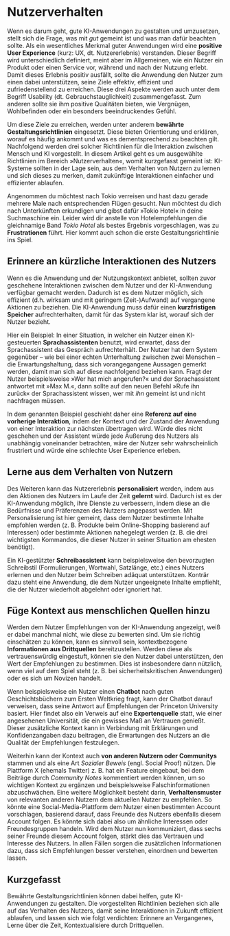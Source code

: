 # Nutzerverhalten

Wenn es darum geht, gute KI-Anwendungen zu gestalten und umzusetzen, stellt sich die Frage, was mit *gut* gemeint ist und was man dafür beachten sollte. Als ein wesentliches Merkmal guter Anwendungen wird eine **positive User Experience** (kurz: UX, dt. Nutzererlebnis) verstanden. Dieser Begriff wird unterschiedlich definiert, meint aber im Allgemeinen, wie ein Nutzer ein Produkt oder einen Service vor, während und nach der Nutzung erlebt. Damit dieses Erlebnis positiv ausfällt, sollte die Anwendung den Nutzer zum einen dabei unterstützen, seine Ziele effektiv, effizient und zufriedenstellend zu erreichen. Diese drei Aspekte werden auch unter dem Begriff Usability (dt. Gebrauchstauglichkeit) zusammengefasst. Zum anderen sollte sie ihm positive Qualitäten bieten, wie Vergnügen, Wohlbefinden oder ein besonders beeindruckendes Gefühl.

Um diese Ziele zu erreichen, werden unter anderem **bewährte Gestaltungsrichtlinien** eingesetzt. Diese bieten Orientierung und erklären, worauf es häufig ankommt und was es dementsprechend zu beachten gilt. Nachfolgend werden drei solcher Richtlinien für die Interaktion zwischen Mensch und KI vorgestellt. In diesem Artikel geht es um ausgewählte Richtlinien im Bereich »Nutzerverhalten«, womit kurzgefasst gemeint ist: KI-Systeme sollten in der Lage sein, aus dem Verhalten von Nutzern zu lernen und sich dieses zu merken, damit zukünftige Interaktionen einfacher und effizienter ablaufen.

Angenommen du möchtest nach Tokio verreisen und hast dazu gerade mehrere Male nach entsprechenden Flügen gesucht. Nun möchtest du dich nach Unterkünften erkundigen und gibst dafür »Tokio Hotel« in deine Suchmaschine ein. Leider wird dir anstelle von Hotelempfehlungen die gleichnamige Band *Tokio Hotel* als bestes Ergebnis vorgeschlagen, was zu **Frustrationen** führt. Hier kommt auch schon die erste Gestaltungsrichtlinie ins Spiel.


## Erinnere an kürzliche Interaktionen des Nutzers

Wenn es die Anwendung und der Nutzungskontext anbietet, sollten zuvor geschehene Interaktionen zwischen dem Nutzer und der KI-Anwendung verfügbar gemacht werden. Dadurch ist es dem Nutzer möglich, sich effizient (d.h. wirksam und mit geringem (Zeit-)Aufwand) auf vergangene Aktionen zu beziehen. Die KI-Anwendung muss dafür einen **kurzfristigen Speicher** aufrechterhalten, damit für das System klar ist, worauf sich der Nutzer bezieht.

Hier ein Beispiel: In einer Situation, in welcher ein Nutzer einen KI-gesteuerten <span class="md-colored-highlight">**Sprachassistenten**</span> benutzt, wird erwartet, dass der Sprachassistent das Gespräch aufrechterhält. Der Nutzer hat dem System gegenüber – wie bei einer echten Unterhaltung zwischen zwei Menschen – die Erwartungshaltung, dass sich vorangegangene Aussagen gemerkt werden, damit man sich auf diese nachfolgend beziehen kann. Fragt der Nutzer beispielsweise »Wer hat mich angerufen?« und der Sprachassistent antwortet mit »Max M.«, dann sollte auf den neuen Befehl »Rufe ihn zurück« der Sprachassistent wissen, wer mit _ihn_ gemeint ist und nicht nachfragen müssen.

In dem genannten Beispiel geschieht daher eine **Referenz auf eine vorherige Interaktion**, indem der Kontext und der Zustand der Anwendung von einer Interaktion zur nächsten übertragen wird. Würde dies nicht geschehen und der Assistent würde jede Äußerung des Nutzers als unabhängig voneinander betrachten, wäre der Nutzer sehr wahrscheinlich frustriert und würde eine schlechte User Experience erleben.


## Lerne aus dem Verhalten von Nutzern

Des Weiteren kann das Nutzererlebnis **personalisiert** werden, indem aus den Aktionen des Nutzers im Laufe der Zeit **gelernt** wird. Dadurch ist es der KI-Anwendung möglich, ihre Dienste zu verbessern, indem diese an die Bedürfnisse und Präferenzen des Nutzers angepasst werden. Mit Personalisierung ist hier gemeint, dass dem Nutzer bestimmte Inhalte empfohlen werden (z. B. Produkte beim Online-Shopping basierend auf Interessen) oder bestimmte Aktionen nahegelegt werden (z. B. die drei wichtigsten Kommandos, die dieser Nutzer in seiner Situation am ehesten benötigt).

Ein KI-gestützter <span class="md-colored-highlight">**Schreibassistent**</span> kann beispielsweise den bevorzugten Schreibstil (Formulierungen, Wortwahl, Satzlänge, etc.) eines Nutzers erlernen und den Nutzer beim Schreiben adäquat unterstützen. Konträr dazu steht eine Anwendung, die dem Nutzer ungeeignete Inhalte empfiehlt, die der Nutzer wiederholt abgelehnt oder ignoriert hat.


## Füge Kontext aus menschlichen Quellen hinzu

Werden dem Nutzer Empfehlungen von der KI-Anwendung angezeigt, weiß er dabei manchmal nicht, wie diese zu bewerten sind. Um sie richtig einschätzen zu können, kann es sinnvoll sein, kontextbezogene **Informationen aus Drittquellen** bereitzustellen. Werden diese als vertrauenswürdig eingestuft, können sie den Nutzer dabei unterstützen, den Wert der Empfehlungen zu bestimmen. Dies ist insbesondere dann nützlich, wenn viel auf dem Spiel steht (z. B. bei sicherheitskritischen Anwendungen) oder es sich um Novizen handelt.

Wenn beispielsweise ein Nutzer einen <span class="md-colored-highlight">**Chatbot**</span> nach guten Geschichtsbüchern zum Ersten Weltkrieg fragt, kann der Chatbot darauf verweisen, dass seine Antwort auf Empfehlungen der Princeton University basiert. Hier findet also ein Verweis auf eine **Expertenquelle** statt, wie einer angesehenen Universität, die ein gewisses Maß an Vertrauen genießt. Dieser zusätzliche Kontext kann in Verbindung mit Erklärungen und Konfidenzangaben dazu beitragen, die Erwartungen des Nutzers an die Qualität der Empfehlungen festzulegen.

Weiterhin kann der Kontext auch **von anderen Nutzern oder Communitys** stammen und als eine Art _Sozialer Beweis_ (engl. Social Proof) nützen. Die Plattform X (ehemals Twitter) z. B. hat ein Feature eingebaut, bei dem Beiträge durch _Community Notes_ kommentiert werden können, um so wichtigen Kontext zu ergänzen und beispielsweise Falschinformationen abzuschwächen. Eine weitere Möglichkeit besteht darin, **Verhaltensmuster** von relevanten anderen Nutzern dem aktuellen Nutzer zu empfehlen. So könnte eine Social-Media-Plattform dem Nutzer einen bestimmten Account vorschlagen, basierend darauf, dass Freunde des Nutzers ebenfalls diesem Account folgen. Es könnte sich dabei also um ähnliche Interessen oder Freundesgruppen handeln. Wird dem Nutzer nun kommuniziert, dass sechs seiner Freunde diesem Account folgen, stärkt dies das Vertrauen und Interesse des Nutzers. In allen Fällen sorgen die zusätzlichen Informationen dazu, dass sich Empfehlungen besser verstehen, einordnen und bewerten lassen.


## <span class="summary-heading">Kurzgefasst</span>

Bewährte Gestaltungsrichtlinien können dabei helfen, gute KI-Anwendungen zu gestalten. Die vorgestellten Richtlinien beziehen sich alle auf das Verhalten des Nutzers, damit seine Interaktionen in Zukunft effizient ablaufen, und lassen sich wie folgt verdichten: Erinnere an Vergangenes, Lerne über die Zeit, Kontextualisiere durch Drittquellen.
